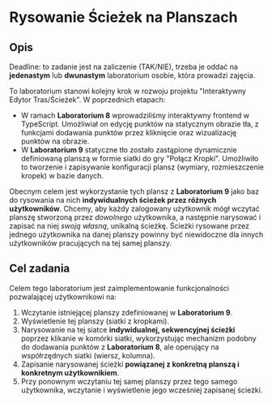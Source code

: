 # Rysowanie Ścieżek na Planszach

## Opis

Deadline: to zadanie jest na zaliczenie (TAK/NIE), trzeba je oddać na **jedenastym** lub **dwunastym** laboratorium osobie, która prowadzi zajęcia.

To laboratorium stanowi kolejny krok w rozwoju projektu "Interaktywny Edytor Tras/Ścieżek". W poprzednich etapach:

*   W ramach **Laboratorium 8** wprowadziliśmy interaktywny frontend w TypeScript. Umożliwiał on edycję punktów na statycznym obrazie tła, z funkcjami dodawania punktów przez kliknięcie oraz wizualizację punktów na obrazie.
*   W **Laboratorium 9** statyczne tło zostało zastąpione dynamicznie definiowaną planszą w formie siatki do gry "Połącz Kropki". Umożliwiło to tworzenie i zapisywanie konfiguracji plansz (wymiary, rozmieszczenie kropek) w bazie danych.

Obecnym celem jest wykorzystanie tych plansz z **Laboratorium 9** jako baz do rysowania na nich **indywidualnych ścieżek przez różnych użytkowników**. Chcemy, aby każdy zalogowany użytkownik mógł wczytać planszę stworzoną przez *dowolnego* użytkownika, a następnie narysować i zapisać na niej *swoją własną*, unikalną ścieżkę. Ścieżki rysowane przez jednego użytkownika na danej planszy powinny być niewidoczne dla innych użytkowników pracujących na tej samej planszy.

## Cel zadania

Celem tego laboratorium jest zaimplementowanie funkcjonalności pozwalającej użytkownikowi na:
1.  Wczytanie istniejącej planszy zdefiniowanej w **Laboratorium 9**.
2.  Wyświetlenie tej planszy (siatki z kropkami).
3.  Narysowanie na tej siatce **indywidualnej, sekwencyjnej ścieżki** poprzez klikanie w komórki siatki, wykorzystując mechanizm podobny do dodawania punktów z **Laboratorium 8**, ale operujący na współrzędnych siatki (wiersz, kolumna).
4.  Zapisanie narysowanej ścieżki **powiązanej z konkretną planszą i konkretnym użytkownikiem**.
5.  Przy ponownym wczytaniu tej samej planszy przez tego samego użytkownika, wczytanie i wyświetlenie jego wcześniej zapisanej ścieżki.
